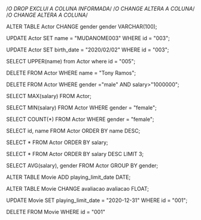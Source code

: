 /*O DROP EXCLUI A COLUNA INFORMADA*/
/*O CHANGE ALTERA A COLUNA*/
/*O CHANGE ALTERA A COLUNA*/

ALTER TABLE Actor CHANGE gender gender VARCHAR(100);

UPDATE Actor
SET name = "MUDANOME003"
WHERE id = "003";

UPDATE Actor
SET birth_date = "2020/02/02"
WHERE id = "003";

SELECT UPPER(name)
from Actor where id = "005";

DELETE FROM Actor WHERE name = "Tony Ramos";

DELETE FROM Actor WHERE gender ="male" AND salary>"1000000";

SELECT MAX(salary) FROM Actor;

SELECT MIN(salary) FROM Actor WHERE gender = "female";

SELECT COUNT(*) FROM Actor WHERE gender = "female";

SELECT id, name FROM Actor
ORDER BY name DESC;

SELECT * FROM Actor
ORDER BY salary;

SELECT * FROM Actor
ORDER BY salary DESC
LIMIT 3;

SELECT AVG(salary), gender FROM Actor
GROUP BY gender;

ALTER TABLE Movie ADD playing_limit_date DATE;

ALTER TABLE Movie CHANGE avaliacao avaliacao FLOAT;

UPDATE Movie
SET
	playing_limit_date = "2020-12-31"
WHERE id = "001";

DELETE FROM Movie WHERE id = "001"